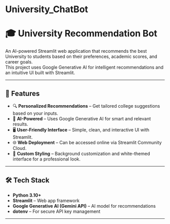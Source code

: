 # University_ChatBot

# 🎓 University Recommendation Bot

An AI-powered Streamlit web application that recommends the best University to students based on their preferences, academic scores, and career goals.  
This project uses Google Generative AI for intelligent recommendations and an intuitive UI built with Streamlit.

---

## 🚀 Features
- 🔍 **Personalized Recommendations** – Get tailored college suggestions based on your inputs.
- 🤖 **AI-Powered** – Uses Google Generative AI for smart and relevant results.
- 🖥️ **User-Friendly Interface** – Simple, clean, and interactive UI with Streamlit.
- 🌐 **Web Deployment** – Can be accessed online via Streamlit Community Cloud.
- 🎨 **Custom Styling** – Background customization and white-themed interface for a professional look.

---

## 🛠️ Tech Stack
- **Python 3.10+**
- **Streamlit** – Web app framework
- **Google Generative AI (Gemini API)** – AI model for recommendations
- **dotenv** – For secure API key management

---
